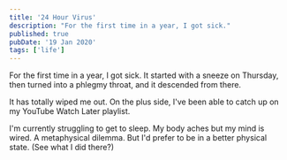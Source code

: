 ```yaml
---
title: '24 Hour Virus'
description: "For the first time in a year, I got sick."
published: true
pubDate: '19 Jan 2020'
tags: ['life']
---
```


For the first time in a year, I got sick. It started with a sneeze on Thursday, then turned into a phlegmy throat, and it descended from there.

It has totally wiped me out. On the plus side, I've been able to catch up on my YouTube Watch Later playlist.

I'm currently struggling to get to sleep. My body aches but my mind is wired. A metaphysical dilemma. But I'd prefer to be in a better physical state. (See what I did there?)